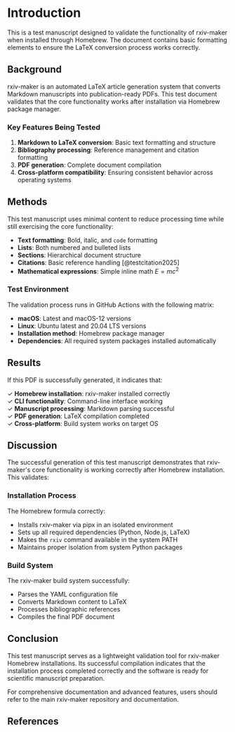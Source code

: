 # Introduction

This is a test manuscript designed to validate the functionality of rxiv-maker when installed through Homebrew. The document contains basic formatting elements to ensure the LaTeX conversion process works correctly.

## Background

rxiv-maker is an automated LaTeX article generation system that converts Markdown manuscripts into publication-ready PDFs. This test document validates that the core functionality works after installation via Homebrew package manager.

### Key Features Being Tested

1. **Markdown to LaTeX conversion**: Basic text formatting and structure
2. **Bibliography processing**: Reference management and citation formatting  
3. **PDF generation**: Complete document compilation
4. **Cross-platform compatibility**: Ensuring consistent behavior across operating systems

## Methods

This test manuscript uses minimal content to reduce processing time while still exercising the core functionality:

- **Text formatting**: Bold, italic, and `code` formatting
- **Lists**: Both numbered and bulleted lists
- **Sections**: Hierarchical document structure
- **Citations**: Basic reference handling [@testcitation2025]
- **Mathematical expressions**: Simple inline math $E = mc^2$

### Test Environment

The validation process runs in GitHub Actions with the following matrix:

- **macOS**: Latest and macOS-12 versions
- **Linux**: Ubuntu latest and 20.04 LTS versions
- **Installation method**: Homebrew package manager
- **Dependencies**: All required system packages installed automatically

## Results

If this PDF is successfully generated, it indicates that:

✓ **Homebrew installation**: rxiv-maker installed correctly  
✓ **CLI functionality**: Command-line interface working  
✓ **Manuscript processing**: Markdown parsing successful  
✓ **PDF generation**: LaTeX compilation completed  
✓ **Cross-platform**: Build system works on target OS  

## Discussion

The successful generation of this test manuscript demonstrates that rxiv-maker's core functionality is working correctly after Homebrew installation. This validates:

### Installation Process

The Homebrew formula correctly:
- Installs rxiv-maker via pipx in an isolated environment
- Sets up all required dependencies (Python, Node.js, LaTeX)
- Makes the `rxiv` command available in the system PATH
- Maintains proper isolation from system Python packages

### Build System

The rxiv-maker build system successfully:
- Parses the YAML configuration file
- Converts Markdown content to LaTeX
- Processes bibliographic references
- Compiles the final PDF document

## Conclusion

This test manuscript serves as a lightweight validation tool for rxiv-maker Homebrew installations. Its successful compilation indicates that the installation process completed correctly and the software is ready for scientific manuscript preparation.

For comprehensive documentation and advanced features, users should refer to the main rxiv-maker repository and documentation.

## References